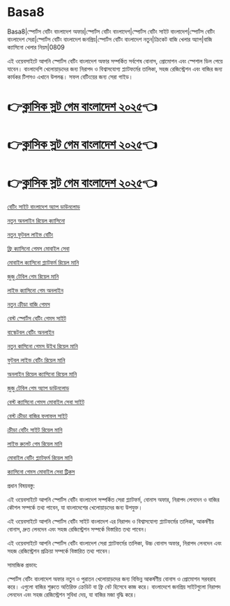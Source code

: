 # Basa8

Basa8|স্পোর্টস বেটিং বাংলাদেশ অফার|স্পোর্টস বেটিং বাংলাদেশ|স্পোর্টস বেটিং সাইট বাংলাদেশ|স্পোর্টস বেটিং বাংলাদেশ সেরা|স্পোর্টস বেটিং বাংলাদেশ জনপ্রিয়|স্পোর্টস বেটিং বাংলাদেশ নতুন|ক্রিকেট বাজি খেলার অ্যাপ|বাজি ক্যাসিনো খেলার নিয়ম|0809

এই ওয়েবসাইটে আপনি স্পোর্টস বেটিং বাংলাদেশ অফার সম্পর্কিত সর্বশেষ বোনাস, প্রোমোশন এবং স্পেশাল ডিল পেয়ে যাবেন। বাংলাদেশি খেলোয়াড়দের জন্য নিরাপদ ও বিশ্বাসযোগ্য প্ল্যাটফর্মের তালিকা, সহজ রেজিস্ট্রেশন এবং বাজির জন্য কার্যকর টিপসও এখানে উপলব্ধ। সফল বেটিংয়ের জন্য সেরা গাইড।

# 👉<a href="https://www.ba8.co/">ক্লাসিক স্লট গেম বাংলাদেশ ২০২৫</a>👈

# 👉<a href="https://www.ba8.co/">ক্লাসিক স্লট গেম বাংলাদেশ ২০২৫</a>👈

# 👉<a href="https://www.ba8.co/">ক্লাসিক স্লট গেম বাংলাদেশ ২০২৫</a>👈

<a href="https://www.ba8.co/">বেটিং সাইট বাংলাদেশ অ্যাপ ডাউনলোড</a>

<a href="https://www.ba8.co/">নতুন অনলাইন রিয়েল ক্যাসিনো</a>

<a href="https://www.ba8.co/">নতুন ফুটবল লাইভ বেটিং</a>

<a href="https://www.ba8.co/">ফ্রি ক্যাসিনো গেমস মোবাইল সেবা</a>

<a href="https://www.ba8.co/">মোবাইল ক্যাসিনো প্ল্যাটফর্ম রিয়েল মানি</a>

<a href="https://www.ba8.co/">জুজু টেবিল গেম রিয়েল মানি</a>

<a href="https://www.ba8.co/">লাইভ ক্যাসিনো গেম অনলাইন</a>

<a href="https://www.ba8.co/">নতুন ক্রীড়া বাজি গেমস</a>

<a href="https://www.ba8.co/">বেস্ট স্পোর্টস বেটিং গেমস সাইট</a>

<a href="https://www.ba8.co/">বাস্কেটবল বেটিং অনলাইন</a>

<a href="https://www.ba8.co/">নতুন কাসিনো গেমস উইথ রিয়েল মানি</a>

<a href="https://www.ba8.co/">ফুটবল লাইভ বেটিং রিয়েল মানি</a>

<a href="https://www.ba8.co/">অনলাইন রিয়েল ক্যাসিনো রিয়েল মানি</a>

<a href="https://www.ba8.co/">জুজু টেবিল গেম অ্যাপ ডাউনলোড</a>

<a href="https://www.ba8.co/">বেস্ট ক্যাসিনো গেমস মোবাইল সেবা সাইট</a>

<a href="https://www.ba8.co/">বেস্ট ক্রীড়া বাজির ফলাফল সাইট</a>

<a href="https://www.ba8.co/">ক্রীড়া বেটিং সাইট রিয়েল মানি</a>

<a href="https://www.ba8.co/">লাইভ রুলেট গেম রিয়েল মানি</a>

<a href="https://www.ba8.co/">মোবাইল বেটিং প্ল্যাটফর্ম রিয়েল মানি</a>

<a href="https://www.ba8.co/">ক্যাসিনো গেমস মোবাইল সেবা ট্রিকস</a>

প্রধান বিষয়বস্তু:

এই ওয়েবসাইটে আপনি স্পোর্টস বেটিং বাংলাদেশ সম্পর্কিত সেরা প্ল্যাটফর্ম, বোনাস অফার, নিরাপদ লেনদেন ও বাজির কৌশল সম্পর্কে তথ্য পাবেন, যা বাংলাদেশের খেলোয়াড়দের জন্য উপযুক্ত।

এই ওয়েবসাইটে আপনি স্পোর্টস বেটিং সাইট বাংলাদেশ এর নিরাপদ ও বিশ্বাসযোগ্য প্ল্যাটফর্মের তালিকা, আকর্ষণীয় বোনাস, দ্রুত লেনদেন এবং সহজ রেজিস্ট্রেশন সম্পর্কে বিস্তারিত তথ্য পাবেন।

এই ওয়েবসাইটে আপনি স্পোর্টস বেটিং বাংলাদেশ সেরা প্ল্যাটফর্মের তালিকা, উচ্চ বোনাস অফার, নিরাপদ লেনদেন এবং সহজ রেজিস্ট্রেশন প্রক্রিয়া সম্পর্কে বিস্তারিত তথ্য পাবেন।

সামাজিক প্রভাব:

স্পোর্টস বেটিং বাংলাদেশ অফার নতুন ও পুরাতন খেলোয়াড়দের জন্য বিভিন্ন আকর্ষণীয় বোনাস ও প্রোমোশন সরবরাহ করে। এগুলো বাজির শুরুতে অতিরিক্ত ক্রেডিট বা ফ্রি বেট হিসেবে কাজ করে। বাংলাদেশে জনপ্রিয় সাইটগুলো নিরাপদ লেনদেন এবং সহজ রেজিস্ট্রেশন সুবিধা দেয়, যা বাজির মজা বৃদ্ধি করে।
